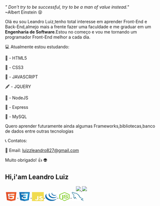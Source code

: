 _" Don't try to be successful, try to be a man of value instead."_  
                                                    ~Albert Einstein 😝

Olá eu sou Leandro Luiz,tenho total interesse em aprender Front-End e Back-End,almejo mais a frente fazer uma faculdade e me graduar em um **Engenharia de Software**.Estou no começo e vou me tornando um programador Front-End melhor a cada dia. 

💻  Atualmente estou estudando:

🔶 - HTML5

🔷 - CSS3

💛 - JAVASCRIPT

🖋️ - JQUERY

💚 - NodeJS

🚄 - Express

🐬 - MySQL

Quero aprender futuramente ainda algumas Frameworks,bibliotecas,banco de dados entre outras tecnologias


📞 Contatos: 

📧 Email: luizzleandro827@gmail.com


Muito obrigado!
👍 👽

## Hi,i'am Leandro Luiz
<div align="center">
  <a href="https://github.com/leanluizz">
  <img height="180em" src="https://github-readme-stats.vercel.app/api?username=leanluizz&show_icons=true&theme=onedark&include_all_commits=true&count_private=true"/>
  <img height="180em" src="https://github-readme-stats.vercel.app/api/top-langs/?username=leanluizz&layout=compact&langs_count=7&theme=onedark"/>
</div>
<div style="display: inline_block">
  <img align="center" alt="Leandro-HTML" height="30" width="40" src="https://raw.githubusercontent.com/devicons/devicon/master/icons/html5/html5-original.svg">
  <img align="center" alt="Leandro-CSS" height="30" width="40" src="https://raw.githubusercontent.com/devicons/devicon/master/icons/css3/css3-original.svg">
  <img align="center" alt="Leandro-Js" height="30" width="40" src="https://raw.githubusercontent.com/devicons/devicon/master/icons/javascript/javascript-plain.svg">
  <img align="center" alt="Leandro-JQuery" height="30" width="40" src="https://raw.githubusercontent.com/devicons/devicon/master/icons/jquery/jquery-original.svg">
  <img align="center" alt="Leandro-NodeJS" height="30" width="40" src="https://raw.githubusercontent.com/devicons/devicon/master/icons/nodejs/nodejs-original.svg">
  <img align="center" alt="Leandro-MySQL" height="30" width="40" src="https://raw.githubusercontent.com/devicons/devicon/master/icons/mysql/mysql-original.svg">
  
</div>
